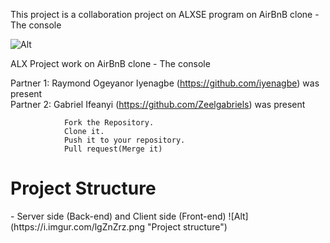 This project is a collaboration project on ALXSE program on AirBnB clone - The console

![Alt](https://user-images.githubusercontent.com/88311316/151070609-19608294-829e-408b-b2b3-5d1f2873f1e3.png "AirBnB clone")

ALX Project work on AirBnB clone - The console

Partner 1: Raymond Ogeyanor Iyenagbe (https://github.com/iyenagbe) was present
<br>
Partner 2: Gabriel Ifeanyi (https://github.com/Zeelgabriels) was present

                Fork the Repository.
                Clone it.
                Push it to your repository.
                Pull request(Merge it)


<h1>Project Structure</h1> - Server side (Back-end) and Client side (Front-end)
 ![Alt](https://i.imgur.com/lgZnZrz.png "Project structure")
